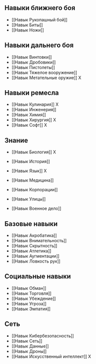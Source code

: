 
## Навыки ближнего боя
- [[Навык Рукопашный бой]]
- [[Навык Биты]]
- [[Навык Ножи]]

## Навыки дальнего боя
- [[Навык Винтовки]]
- [[Навык Дробовики]]
- [[Навык Пистолеты]]
- [[Навык Тяжелое вооружение]]
- [[Навык Метательные оружие]] X

## Навыки ремесла
- [[Навык Кулинария]] X
- [[Навык Инженерия]]
- [[Навык Химия]]
- [[Навык Хирургия]] X
- [[Навык Софт]] X

## Знание
- [[Навык Биология]] X
- [[Навык История]]
- [[Навык Язык]] X
- [[Навык Медицина]]

- [[Навык Корпорации]]
- [[Навык Улицы]]
- [[Навык Военное дело]]

## Базовые навыки
- [[Навык Акробатика]]
- [[Навык Внимательность]]
- [[Навык Скрытность]]
- [[Навык Атлетика]]
- [[Навык Аугментации]]
- [[Навык Ловкость рук]]

## Социальные навыки
- [[Навык Обман]]
- [[Навык Торговля]]
- [[Навык Убеждение]]
- [[Навык Угроза]]
- [[Навык Эмпатия]]

## Сеть
- [[Навык Кибербезопасность]]
- [[Навык Сеть]]
- [[Навык Данные]] 
- [[Навык Дроны]]
- [[Навык Искусственный интеллект]] X
